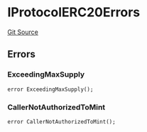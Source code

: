 # IProtocolERC20Errors
[Git Source](https://github.com/thrackle-io/tron/blob/67919752074a6ad99319926c762bce79963a8aa4/src/common/IErrors.sol)


## Errors
### ExceedingMaxSupply

```solidity
error ExceedingMaxSupply();
```

### CallerNotAuthorizedToMint

```solidity
error CallerNotAuthorizedToMint();
```

